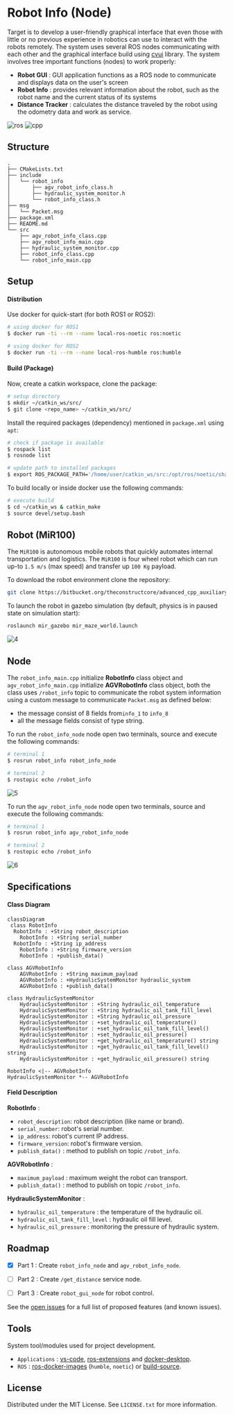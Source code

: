 # Robot Info (Node)

Target is to develop a user-friendly graphical interface that even those with little or no previous experience in robotics can use to interact with the robots remotely. The system uses several ROS nodes communicating with each other and the graphical interface build using [cvui](https://dovyski.github.io/cvui/) library. The system involves tree important functions (nodes) to work properly:

- **Robot GUI** : GUI application functions as a ROS node to communicate and displays data on the user's screen
- **Robot Info** : provides relevant information about the robot, such as the robot name and the current status of its systems
- **Distance Tracker** : calculates the distance traveled by the robot using the odometry data and work as service.

![ros](https://img.shields.io/badge/ROS-noetic-red) ![cpp](https://img.shields.io/badge/cpp-11+-blue)

## Structure

```text
.
├── CMakeLists.txt
├── include
│   └── robot_info
│       ├── agv_robot_info_class.h
│       ├── hydraulic_system_monitor.h
│       └── robot_info_class.h
├── msg
│   └── Packet.msg
├── package.xml
├── README.md
└── src
    ├── agv_robot_info_class.cpp
    ├── agv_robot_info_main.cpp
    ├── hydraulic_system_monitor.cpp
    ├── robot_info_class.cpp
    └── robot_info_main.cpp
```

## Setup

#### Distribution

Use docker for quick-start (for both ROS1 or ROS2):

```sh
# using docker for ROS1
$ docker run -ti --rm --name local-ros-noetic ros:noetic
```

```sh
# using docker for ROS2
$ docker run -ti --rm --name local-ros-humble ros:humble
```

#### Build (Package)

Now, create a catkin workspace, clone the package:

```sh
# setup directory
$ mkdir ~/catkin_ws/src/
$ git clone <repo_name> ~/catkin_ws/src/
```

Install the required packages (dependency) mentioned in `package.xml` using `apt`:

```sh
# check if package is available
$ rospack list
$ rosnode list
```

```sh
# update path to installed packages
$ export ROS_PACKAGE_PATH='/home/user/catkin_ws/src:/opt/ros/noetic/share'
```

To build locally or inside docker use the following commands:

```sh
# execute build
$ cd ~/catkin_ws & catkin_make
$ source devel/setup.bash
```

## Robot (MiR100)

The `MiR100` is autonomous mobile robots that quickly automates internal transportation and logistics. The `MiR100` is four wheel robot which can run up-to `1.5 m/s` (max speed) and transfer up `100 Kg` payload.

To download the robot environment clone the repository:

```sh
git clone https://bitbucket.org/theconstructcore/advanced_cpp_auxiliary_pkgs.git ~/catkin_ws/src/
```

To launch the robot in gazebo simulation (by default, physics is in paused state on simulation start):

```sh
roslaunch mir_gazebo mir_maze_world.launch
```

![4](./.assets/4.png)

## Node

The `robot_info_main.cpp` initialize **RobotInfo** class object and `agv_robot_info_main.cpp` initialize **AGVRobotInfo** class object, both the class uses `/robot_info` topic to communicate the robot system information using a custom message to communicate `Packet.msg` as defined below:

- the message consist of 8 fields from`info_1` to `info_8`
- all the message fields consist of type string.

To run the `robot_info_node` node open two terminals, source and execute the following commands:

```sh
# terminal 1
$ rosrun robot_info robot_info_node
```

```sh
# terminal 2
$ rostopic echo /robot_info
```

![5](./.assets/5.png)

To run the `agv_robot_info_node` node open two terminals, source and execute the following commands:

```sh
# terminal 1
$ rosrun robot_info agv_robot_info_node
```

```sh
# terminal 2
$ rostopic echo /robot_info
```

![6](./.assets/6.png)

## Specifications

#### Class Diagram

```mermaid
classDiagram
 class RobotInfo
  RobotInfo : +String robot_description
    RobotInfo : +String serial_number
  RobotInfo : +String ip_address
    RobotInfo : +String firmware_version
    RobotInfo : +publish_data()

class AGVRobotInfo
    AGVRobotInfo : +String maximum_payload
    AGVRobotInfo : +HydraulicSystemMonitor hydraulic_system
    AGVRobotInfo : +publish_data()

class HydraulicSystemMonitor
    HydraulicSystemMonitor : +String hydraulic_oil_temperature
    HydraulicSystemMonitor : +String hydraulic_oil_tank_fill_level
    HydraulicSystemMonitor : +String hydraulic_oil_pressure
    HydraulicSystemMonitor : +set_hydraulic_oil_temperature()
    HydraulicSystemMonitor : +set_hydraulic_oil_tank_fill_level()
    HydraulicSystemMonitor : +set_hydraulic_oil_pressure()
    HydraulicSystemMonitor : +get_hydraulic_oil_temperature() string
    HydraulicSystemMonitor : +get_hydraulic_oil_tank_fill_level() string
    HydraulicSystemMonitor : +get_hydraulic_oil_pressure() string

RobotInfo <|-- AGVRobotInfo
HydraulicSystemMonitor *-- AGVRobotInfo
```

#### Field Description

**RobotInfo** :

- `robot_description`: robot description (like name or brand).
- `serial_number`: robot's serial number.
- `ip_address`: robot's current IP address.
- `firmware_version`: robot's firmware version.
- `publish_data()` : method to publish on topic `/robot_info`.

**AGVRobotInfo** :

- `maximum_payload` : maximum weight the robot can transport.
- `publish_data()` : method to publish on topic `/robot_info`.

**HydraulicSystemMonitor** :

- `hydraulic_oil_temperature` : the temperature of the hydraulic oil.
- `hydraulic_oil_tank_fill_level` : hydraulic oil fill level.
- `hydraulic_oil_pressure` : monitoring the pressure of hydraulic system.

## Roadmap

- [x] Part 1 : Create `robot_info_node` and `agv_robot_info_node`.

- [ ] Part 2 : Create `/get_distance` service node.

- [ ] Part 3 : Create `robot_gui_node` for robot control.

See the [open issues](https://github.com/llabhishekll/python-project-template/issues) for a full list of proposed features (and known issues).

## Tools

System tool/modules used for project development.

- `Applications` : [vs-code](https://code.visualstudio.com/), [ros-extensions](https://marketplace.visualstudio.com/items?itemName=ms-iot.vscode-ros) and [docker-desktop](https://docs.docker.com/get-docker/).
- `ROS` : [ros-docker-images](https://hub.docker.com/_/ros/) (`humble`, `noetic`) or [build-source](https://www.ros.org/blog/getting-started/).

## License

Distributed under the MIT License. See `LICENSE.txt` for more information.
